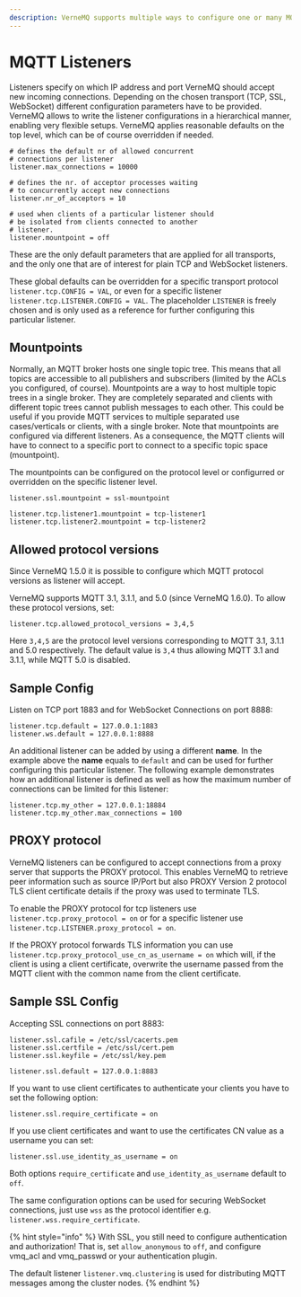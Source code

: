 ```yaml
---
description: VerneMQ supports multiple ways to configure one or many MQTT listeners.
---
```


# MQTT Listeners

Listeners specify on which IP address and port VerneMQ should accept new incoming connections. Depending on the chosen transport \(TCP, SSL, WebSocket\) different configuration parameters have to be provided. VerneMQ allows to write the listener configurations in a hierarchical manner, enabling very flexible setups. VerneMQ applies reasonable defaults on the top level, which can be of course overridden if needed.

```text
# defines the default nr of allowed concurrent 
# connections per listener
listener.max_connections = 10000

# defines the nr. of acceptor processes waiting
# to concurrently accept new connections
listener.nr_of_acceptors = 10

# used when clients of a particular listener should
# be isolated from clients connected to another 
# listener.
listener.mountpoint = off
```

These are the only default parameters that are applied for all transports, and the only one that are of interest for plain TCP and WebSocket listeners.

These global defaults can be overridden for a specific transport protocol `listener.tcp.CONFIG = VAL`, or even for a specific listener `listener.tcp.LISTENER.CONFIG = VAL`. The placeholder `LISTENER` is freely chosen and is only used as a reference for further configuring this particular listener.

## Mountpoints

Normally, an MQTT broker hosts one single topic tree. This means that all topics are accessible to all publishers and subscribers \(limited by the ACLs you configured, of course\). Mountpoints are a way to host multiple topic trees in a single broker. They are completely separated and clients with different topic trees cannot publish messages to each other. This could be useful if you provide MQTT services to multiple separated use cases/verticals or clients, with a single broker. Note that mountpoints are configured via different listeners. As a consequence, the MQTT clients will have to connect to a specific port to connect to a specific topic space \(mountpoint\).

The mountpoints can be configured on the protocol level or configurred or overridden on the specific listener level.

```text
listener.ssl.mountpoint = ssl-mountpoint

listener.tcp.listener1.mountpoint = tcp-listener1
listener.tcp.listener2.mountpoint = tcp-listener2
```

## Allowed protocol versions

Since VerneMQ 1.5.0 it is possible to configure which MQTT protocol versions as listener will accept.

VerneMQ supports MQTT 3.1, 3.1.1, and 5.0 \(since VerneMQ 1.6.0\). To allow these protocol versions, set:

```text
listener.tcp.allowed_protocol_versions = 3,4,5
```

Here `3,4,5` are the protocol level versions corresponding to MQTT 3.1, 3.1.1 and 5.0 respectively. The default value is `3,4` thus allowing MQTT 3.1 and 3.1.1, while MQTT 5.0 is disabled.

## Sample Config

Listen on TCP port 1883 and for WebSocket Connections on port 8888:

```text
listener.tcp.default = 127.0.0.1:1883
listener.ws.default = 127.0.0.1:8888
```

An additional listener can be added by using a different **name**. In the example above the **name** equals to `default` and can be used for further configuring this particular listener. The following example demonstrates how an additional listener is defined as well as how the maximum number of connections can be limited for this listener:

```text
listener.tcp.my_other = 127.0.0.1:18884
listener.tcp.my_other.max_connections = 100
```

## PROXY protocol

VerneMQ listeners can be configured to accept connections from a proxy server that supports the PROXY protocol. This enables VerneMQ to retrieve peer information such as source IP/Port but also PROXY Version 2 protocol TLS client certificate details if the proxy was used to terminate TLS.

To enable the PROXY protocol for tcp listeners use `listener.tcp.proxy_protocol = on` or for a specific listener use `listener.tcp.LISTENER.proxy_protocol = on`.

If the PROXY protocol forwards TLS information you can use `listener.tcp.proxy_protocol_use_cn_as_username = on` which will, if the client is using a client certificate, overwrite the username passed from the MQTT client with the common name from the client certificate.

## Sample SSL Config

Accepting SSL connections on port 8883:

```text
listener.ssl.cafile = /etc/ssl/cacerts.pem
listener.ssl.certfile = /etc/ssl/cert.pem
listener.ssl.keyfile = /etc/ssl/key.pem

listener.ssl.default = 127.0.0.1:8883
```

If you want to use client certificates to authenticate your clients you have to set the following option:

```text
listener.ssl.require_certificate = on
```

If you use client certificates and want to use the certificates CN value as a username you can set:

```text
listener.ssl.use_identity_as_username = on
```

Both options `require_certificate` and `use_identity_as_username` default to `off`.

The same configuration options can be used for securing WebSocket connections, just use `wss` as the protocol identifier e.g. `listener.wss.require_certificate`.

{% hint style="info" %}
With SSL, you still need to configure authentication and authorization! That is, set `allow_anonymous` to `off`, and configure vmq\_acl and vmq\_passwd or your authentication plugin.

The default listener `listener.vmq.clustering` is used for distributing MQTT messages among the cluster nodes.
{% endhint %}

